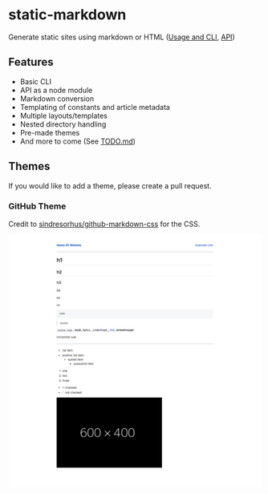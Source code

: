 # static-markdown
Generate static sites using markdown or HTML ([Usage and CLI](docs/usage.md), [API](docs/api.md))

## Features

- Basic CLI
- API as a node module
- Markdown conversion
- Templating of constants and article metadata
- Multiple layouts/templates
- Nested directory handling
- Pre-made themes
- And more to come (See [TODO.md](TODO.md))

## Themes

If you would like to add a theme, please create a pull request.

### GitHub Theme

Credit to [sindresorhus/github-markdown-css](https://github.com/sindresorhus/github-markdown-css) for the CSS.

![Screenshot of GitHub Theme](themes/github.png)
